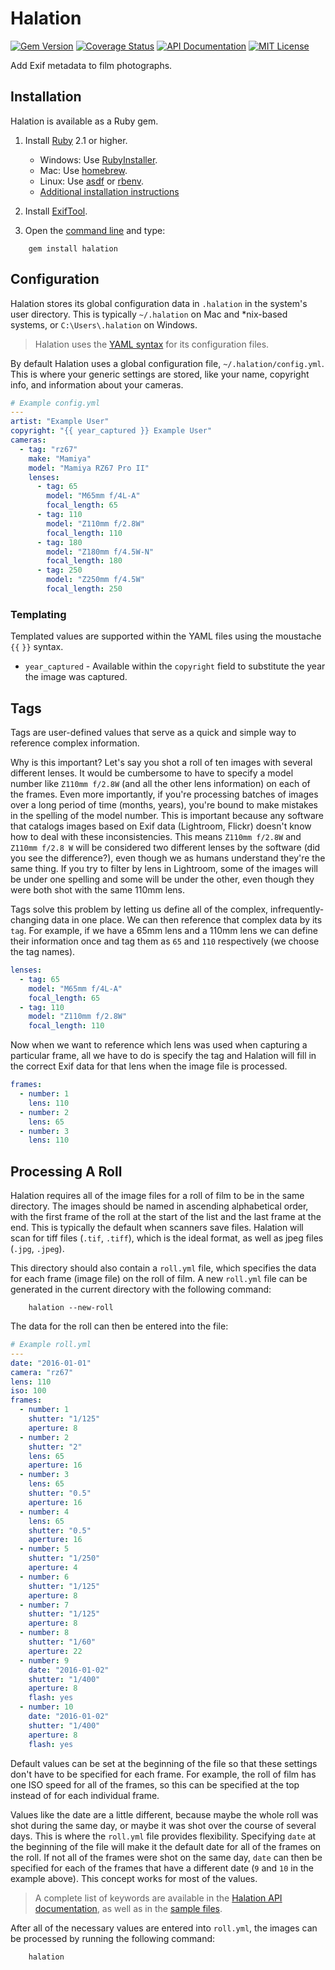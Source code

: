 # Halation

[![Gem Version](https://badge.fury.io/rb/halation.svg)](https://badge.fury.io/rb/halation)
[![Coverage Status](https://coveralls.io/repos/github/amclain/halation/badge.svg?branch=master)](https://coveralls.io/github/amclain/halation?branch=master)
[![API Documentation](https://img.shields.io/badge/docs-api-blue.svg)](http://www.rubydoc.info/gems/halation)
[![MIT License](https://img.shields.io/badge/license-MIT-yellowgreen.svg)](https://github.com/amclain/halation/blob/master/LICENSE)

Add Exif metadata to film photographs.

## Installation

Halation is available as a Ruby gem.

1. Install [Ruby](https://www.ruby-lang.org) 2.1 or higher.
    * Windows: Use [RubyInstaller](http://rubyinstaller.org/downloads/).
    * Mac: Use [homebrew](https://www.ruby-lang.org/en/documentation/installation/#homebrew).
    * Linux: Use [asdf](https://github.com/asdf-vm/asdf) or [rbenv](https://github.com/sstephenson/rbenv#basic-github-checkout).
    * [Additional installation instructions](https://www.ruby-lang.org/en/documentation/installation)

2. Install [ExifTool](http://www.sno.phy.queensu.ca/~phil/exiftool/).

3. Open the [command line](http://www.addictivetips.com/windows-tips/windows-7-elevated-command-prompt-in-context-menu/)
    and type:
    
```text
    gem install halation
```

## Configuration

Halation stores its global configuration data in `.halation` in the system's
user directory. This is typically `~/.halation` on Mac and *nix-based systems,
or `C:\Users\.halation` on Windows.

>Halation uses the [YAML syntax](http://www.yaml.org/spec/1.2/spec.html#Preview)
for its configuration files.

By default Halation uses a global configuration file, `~/.halation/config.yml`.
This is where your generic settings are stored, like your name, copyright info,
and information about your cameras.

```yaml
# Example config.yml
---
artist: "Example User"
copyright: "{{ year_captured }} Example User"
cameras:
  - tag: "rz67"
    make: "Mamiya"
    model: "Mamiya RZ67 Pro II"
    lenses:
      - tag: 65
        model: "M65mm f/4L-A"
        focal_length: 65
      - tag: 110
        model: "Z110mm f/2.8W"
        focal_length: 110
      - tag: 180
        model: "Z180mm f/4.5W-N"
        focal_length: 180
      - tag: 250
        model: "Z250mm f/4.5W"
        focal_length: 250
```

### Templating

Templated values are supported within the YAML files using the moustache
`{{` `}}` syntax.

- `year_captured` - Available within the `copyright` field to substitute the year
the image was captured.

## Tags

Tags are user-defined values that serve as a quick and simple way to reference
complex information.

Why is this important? Let's say you shot a roll of ten images with several
different lenses. It would be cumbersome to have to specify a model number
like `Z110mm f/2.8W` (and all the other lens information) on each of the frames.
Even more importantly, if you're processing batches of images over a long period
of time (months, years), you're bound to make mistakes in the spelling of the
model number. This is important because any software that catalogs images based
on Exif data (Lightroom, Flickr) doesn't know how to deal with these
inconsistencies. This means `Z110mm f/2.8W` and `Z110mm f/2.8 W` will be
considered two different lenses by the software (did you see the difference?),
even though we as humans understand they're the same thing. If you try to filter
by lens in Lightroom, some of the images will be under one spelling and some
will be under the other, even though they were both shot with the same
110mm lens.

Tags solve this problem by letting us define all of the complex,
infrequently-changing data in one place. We can then reference that complex
data by its `tag`. For example, if we have a 65mm lens and a 110mm lens we can
define their information once and tag them as `65` and `110` respectively (we
choose the tag names).

```yaml
lenses:
  - tag: 65
    model: "M65mm f/4L-A"
    focal_length: 65
  - tag: 110
    model: "Z110mm f/2.8W"
    focal_length: 110
```

Now when we want to reference which lens was used when capturing a particular
frame, all we have to do is specify the tag and Halation will fill in the
correct Exif data for that lens when the image file is processed.

```yaml
frames:
  - number: 1
    lens: 110
  - number: 2
    lens: 65
  - number: 3
    lens: 110
```

## Processing A Roll

Halation requires all of the image files for a roll of film to be in the same
directory. The images should be named in ascending alphabetical order, with the
first frame of the roll at the start of the list and the last frame at the end.
This is typically the default when scanners save files. Halation will scan for
tiff files (`.tif`, `.tiff`), which is the ideal format, as well as jpeg files
(`.jpg`, `.jpeg`).

This directory should also contain a `roll.yml` file, which specifies the data
for each frame (image file) on the roll of film. A new `roll.yml` file can be
generated in the current directory with the following command:

```text
    halation --new-roll
```

The data for the roll can then be entered into the file:

```yaml
# Example roll.yml
---
date: "2016-01-01"
camera: "rz67"
lens: 110
iso: 100
frames:
  - number: 1
    shutter: "1/125"
    aperture: 8
  - number: 2
    shutter: "2"
    lens: 65
    aperture: 16
  - number: 3
    lens: 65
    shutter: "0.5"
    aperture: 16
  - number: 4
    lens: 65
    shutter: "0.5"
    aperture: 16
  - number: 5
    shutter: "1/250"
    aperture: 4
  - number: 6
    shutter: "1/125"
    aperture: 8
  - number: 7
    shutter: "1/125"
    aperture: 8
  - number: 8
    shutter: "1/60"
    aperture: 22
  - number: 9
    date: "2016-01-02"
    shutter: "1/400"
    aperture: 8
    flash: yes
  - number: 10
    date: "2016-01-02"
    shutter: "1/400"
    aperture: 8
    flash: yes
```

Default values can be set at the beginning of the file so that these settings
don't have to be specified for each frame. For example, the roll of film has
one ISO speed for all of the frames, so this can be specified at the top instead
of for each individual frame.

Values like the date are a little different, because maybe the whole roll was
shot during the same day, or maybe it was shot over the course of several days.
This is where the `roll.yml` file provides flexibility. Specifying `date` at the
beginning of the file will make it the default date for all of the frames on the
roll. If not all of the frames were shot on the same day, `date` can then be
specified for each of the frames that have a different date (`9` and `10` in
the example above). This concept works for most of the values.

>A complete list of keywords are available in the [Halation API documentation](http://www.rubydoc.info/gems/halation),
as well as in the [sample files](https://github.com/amclain/halation/tree/master/spec/samples).

After all of the necessary values are entered into `roll.yml`, the images can
be processed by running the following command:

```text
    halation
```
